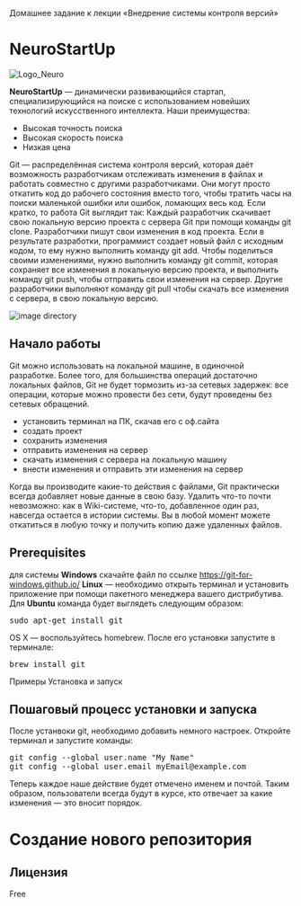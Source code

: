 Домашнее задание к лекции «Внедрение системы контроля версий»

# NeuroStartUp 

![Logo_Neuro](https://camo.githubusercontent.com/c6727c717cad1e4820481abb87524f90782445c5/68747470733a2f2f692e696d6775722e636f6d2f495a4f525769492e706e67)

**NeuroStartUp** — динамически развивающийся стартап, специализирующийся на поиске с использованием новейших технологий искусственного интеллекта. Наши преимущества:

* Высокая точность поиска
* Высокая скорость поиска
* Низкая цена


Git — распределённая система контроля версий, которая даёт возможность разработчикам отслеживать изменения в файлах и работать совместно с другими разработчиками. Они могут просто откатить код до рабочего состояния вместо того, чтобы тратить часы на поиски маленькой ошибки или ошибок, ломающих весь код.
Если кратко, то работа Git выглядит так: 
Каждый разработчик скачивает свою локальную версию проекта с сервера Git при помощи команды git clone. Разработчики пишут свои изменения в код проекта. Если в результате разработки, программист создает новый файл с исходным кодом, то ему нужно выполнить команду git add. Чтобы поделиться своими изменениями, нужно выполнить команду git commit, которая сохраняет все изменения в локальную версию проекта, и выполнить команду git push, чтобы отправить свои изменения на сервер. Другие разработчики выполняют команду git pull чтобы скачать все изменения с сервера, в свою локальную версию.

![image directory](https://www.earthdatascience.org/images/workshops/version-control/git-add-commit.png)

## Начало работы

Git можно использовать на локальной машине, в одиночной разработке. Более того, для большинства операций достаточно
локальных файлов, Git не будет тормозить из-за сетевых задержек: все операции, которые можно
провести без сети, будут проведены без сетевых обращений.

* установить терминал на ПК, скачав его с оф.сайта
* создать проект
* сохранить изменения
* отправить изменения на сервер
* скачать изменения с сервера на локальную машину
* внести изменения и отправить эти изменения на сервер

Когда вы производите какие-то действия с файлами, Git практически всегда добавляет новые данные
в свою базу. Удалить что-то почти невозможно: как в Wiki-системе, что-то, добавленное один раз,
навсегда остается в истории системы. Вы в любой момент можете откатиться в любую точку и
получить копию даже удаленных файлов.

## Prerequisites

для системы **Windows** скачайте файл по ссылке https://git-for-windows.github.io/
**Linux** — необходимо открыть терминал и установить приложение при помощи пакетного менеджера вашего дистрибутива.
Для **Ubuntu** команда будет выглядеть следующим образом:
<pre class="lang:bash decode:true">sudo apt-get install git</pre>
OS X — воспользуйтесь homebrew. После его установки запустите в терминале:
<pre class="lang:bash decode:true">brew install git</pre>


Примеры
Установка и запуск

## Пошаговый процесс установки и запуска

После устанвоки git, необходимо добавить немного настроек.
Откройте терминал и запустите команды:

</p>
<pre class="lang:bash decode:true">git config --global user.name "My Name"
git config --global user.email myEmail@example.com</pre>

Теперь каждое наше действие будет отмечено именем и почтой. Таким образом, пользователи всегда будут в курсе, кто отвечает за какие изменения — это вносит порядок.

<h1> Создание нового репозитория</h1>


## Лицензия
Free 